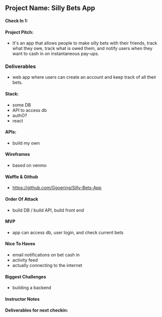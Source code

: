 ## Project Name:  Silly Bets App

#### Check In 1:

#### Project Pitch:  
* It's an app that allows people to make silly bets with their friends, track what they owe, track what is owed them, and notify users when they want to cash in on instantaneous pay-ups.

### Deliverables
* web app where users can create an account and keep track of all their bets.

#### Stack:
* some DB
* API to access db
* authO?
* react

#### APIs:  
* build my own

#### Wireframes  
* based on venmo

#### Waffle & Github
* https://github.com/Ggoering/Silly-Bets-App

#### Order Of Attack  
* build DB / build API, build front end

#### MVP
* app can access db, user login, and check current bets

#### Nice To Haves  
* email notifications on bet cash in
* activity feed
* actually connecting to the internet

#### Biggest Challenges  
* building a backend

#### Instructor Notes

#### Deliverables for next checkin:
